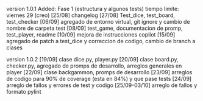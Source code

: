 version 1.0.1
Added:
Fase 1 (estructura y algunos tests) tiempo limite: viernes 29 (creo)
[25/08] changelog 
[27/08] Test_dice, test_board, test_checker
[06/09] agregado de entorno virtual, git ignore y cambio de nombre de carpeta test
[08/09] test_game, documentacion de promp, test_player, readme
[10/09] mejora de instrucciones copilot
[15/09] agregado de patch a test_dice y correccion de codigo, cambio de branch a clases

version 1.0.2
[19/09] clase dice.py, player.py
[20/09] clase board.py, checker.py, agregado de promps de desarrollo, arreglos generales en player
[22/09] clase backgammon, promps de desarrollo 
[23/09] arreglos de codigo para 90% de coverage (esta en 84%) y que pase tests
[24/09] arreglo de fallos y errores de test y codigo
[25/09-03/10] arreglo de fallos y formato pylint 